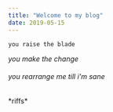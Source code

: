 ```yaml
---
title: "Welcome to my blog"
date: 2019-05-15
---
```


`you raise the blade`

*you make the change*
###### you rearrange me till i'm sane

\*riffs\*
